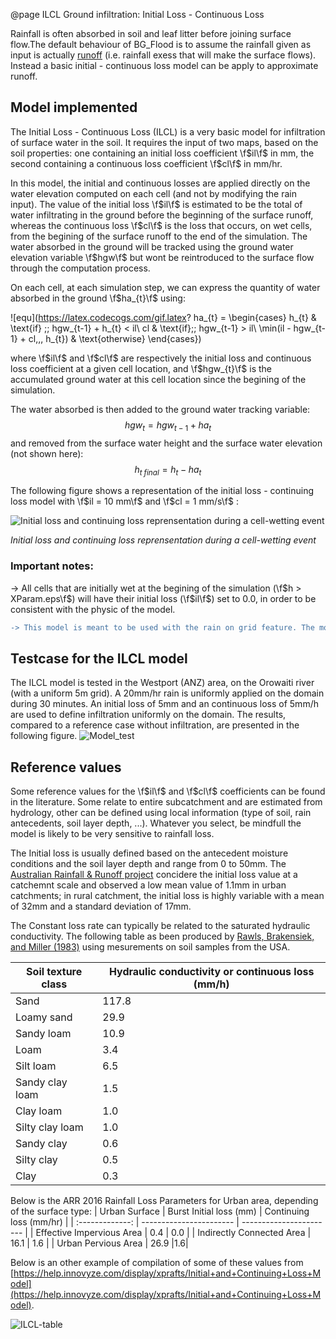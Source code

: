 @page ILCL Ground infiltration: Initial Loss - Continuous Loss


Rainfall is often absorbed in soil and leaf litter before joining surface flow.The default behaviour of BG_Flood is to assume the rainfall given as input is actually [runoff](https://en.wikipedia.org/wiki/Surface_runoff) (i.e. rainfall exess that will make the surface flows). Instead a basic initial - continuous loss model can be apply to approximate runoff. 

## Model implemented

The Initial Loss - Continuous Loss (ILCL) is a very basic model for infiltration of surface water in the soil.
It requires the input of two maps, based on the soil properties: one containing an initial loss coefficient \f$il\f$ in mm, the second containing a continuous loss coefficient \f$cl\f$ in mm/hr.

In this model, the initial and continuous losses are applied directly on the water elevation computed on each cell (and not by modifying the rain input).
The value of the initial loss \f$il\f$ is estimated to be the total of water infiltrating in the ground before the beginning of the surface runoff, whereas the continuous loss \f$cl\f$ is the loss that occurs, on wet cells, from the begining of the surface runoff to the end of the simulation.
The water absorbed in the ground will be tracked using the ground water elevation variable \f$hgw\f$ but wont be reintroduced to the surface flow through the computation process.

On each cell, at each simulation step, we can express the quantity of water absorbed in the ground \f$ha_{t}\f$ using:

![equ](https://latex.codecogs.com/gif.latex? ha_{t} = \begin{cases}   h_{t} & \text{if} \;\; hgw_{t-1} + h_{t} < il\\      cl & \text{if}\;\; hgw_{t-1} > il\\      \min(il - hgw_{t-1} + cl\,,\, h_{t}) & \text{otherwise} \end{cases})

<!---
\f{eqnarray*}{
  ha_{t} =
    \begin{cases}
      h_{t} & \text{if} \;\; hgw_{t-1} + h_{t} < il\\
      cl & \text{if}\;\; hgw_{t-1} > il\\
      \min(il - hgw_{t-1} + cl\,,\, h_{t}) & \text{otherwise}
    \end{cases}       
\f} -->

where \f$il\f$ and \f$cl\f$ are respectively the initial loss and continuous loss coefficient at a given cell location, and \f$hgw_{t}\f$ is the accumulated ground water at this cell location since the begining of the simulation.

The water absorbed is then added to the ground water tracking variable:
$$hgw_{t}=hgw_{t-1} + ha_{t}$$
 and removed from the surface water height and the surface water elevation (not shown here):
 $$h_{t \;final} = h_{t} - ha_{t}$$

The following figure shows a representation of the initial loss - continuing loss model with \f$il = 10 mm\f$ and \f$cl = 1 mm/s\f$ :

![Initial loss and continuing loss reprensentation during a cell-wetting event](RainLosses.png)

*Initial loss and continuing loss reprensentation during a cell-wetting event*

### __Important notes__:
-> All cells that are initially wet at the begining of the simulation (\f$h > XParam.eps\f$) will have their initial loss (\f$il\f$) set to 0.0, in order to be consistent with the physic of the model.

```diff
-> This model is meant to be used with the rain on grid feature. The model is applied indistinctively to water from any source and can cause unexpected results if misused.
```
## Testcase for the ILCL model
The ILCL model is tested in the Westport (ANZ) area, on the Orowaiti river (with a uniform 5m grid). A 20mm/hr rain is uniformly applied on the domain during 30 minutes. An initial loss of 5mm and an continuous loss of 5mm/h are used to define infiltration uniformly on the domain. The results, compared to a reference case without infiltration, are presented in the following figure.
![Model_test](Ex_Merge.png)

## Reference values
Some reference values for the \f$il\f$ and \f$cl\f$ coefficients can be found in the literature. Some relate to entire subcatchment and are estimated from hydrology, other can be defined using local information (type of soil, rain antecedents, soil layer depth, ...). Whatever you select, be mindfull the model is likely to be very sensitive to rainfall loss.

The Initial loss is usually defined based on the antecedent moisture conditions and the soil layer depth and range from 0 to 50mm.
The [Australian Rainfall & Runoff project](http://book.arr.org.au.s3-website-ap-southeast-2.amazonaws.com/) concidere the initial loss value at a catchemnt scale and observed a low mean value of 1.1mm in urban catchments; in rural catchment, the initial loss is highly variable with a mean of 32mm and a standard deviation of 17mm.

The Constant loss rate can typically be related to the saturated hydraulic conductivity. The following table as been produced by [Rawls, Brakensiek, and Miller (1983)](http://soilphysics.okstate.edu/teaching/soil-6583/references-folder/rawls%20et%20al%201983.pdf) using mesurements on soil samples from the USA.

|Soil texture class|Hydraulic conductivity or continuous loss (mm/h)|
|-------------------|---|
|Sand|117.8|
|Loamy sand|29.9|
|Sandy loam|10.9|
|Loam|3.4|
|Silt loam|6.5|
|Sandy clay loam|1.5|
|Clay loam|1.0|
|Silty clay loam|1.0|
|Sandy clay|0.6|
|Silty clay|0.5|
|Clay|0.3|


Below is the ARR 2016 Rainfall Loss Parameters for Urban area, depending of the surface type:
| Urban Surface | Burst Initial loss (mm) | Continuing loss (mm/hr) |
| :-------------: | ----------------------- | ----------------------- |
| Effective Impervious Area | 0.4 | 0.0 |
| Indirectly Connected Area | 16.1 | 1.6 |
| Urban Pervious Area | 26.9 |1.6|


Below is an other example of compilation of some of these values from [https://help.innovyze.com/display/xprafts/Initial+and+Continuing+Loss+Model](https://help.innovyze.com/display/xprafts/Initial+and+Continuing+Loss+Model).

![ILCL-table](ILCL-values.png)



